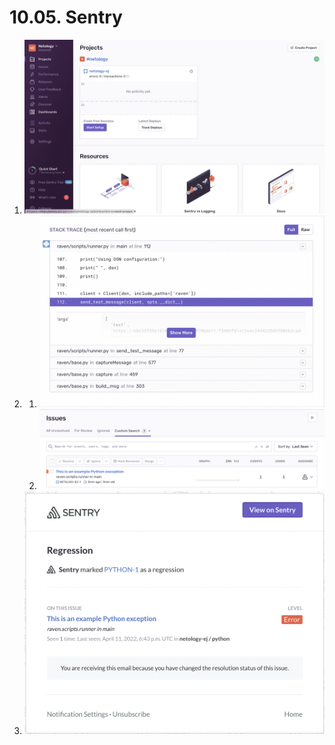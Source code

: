 # 10.05. Sentry

1. <kbd> 
       <img src="https://github.com/Gasan66/devops-netology/blob/main/10.5/10_5_1.png" alt="10_5_1"
       title="10_5_1"/> 
    </kbd>
2. 
    1. <kbd> 
        <img src="https://github.com/Gasan66/devops-netology/blob/main/10.5/10_5_2_1.png" alt="10_5_2_1"
        title="10_5_2_1"/> 
       </kbd>
    2. <kbd> 
        <img src="https://github.com/Gasan66/devops-netology/blob/main/10.5/10_5_2_2.png" alt="10_5_2_2"
        title="10_5_2_2"/> 
       </kbd>
3. <kbd> 
     <img src="https://github.com/Gasan66/devops-netology/blob/main/10.5/10_5_3.png" alt="10_5_3"
     title="10_5_3"/> 
   </kbd>


